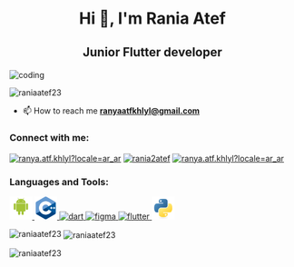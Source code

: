 <h1 align="center">Hi 👋, I'm Rania Atef</h1>
<h2 align="center">Junior Flutter developer</h2>
<img align ="center"alt="coding" width="800" src="https://mir-s3-cdn-cf.behance.net/project_modules/disp/601014116770475.6068beff4640a.gif">

<p align="left"> <img src="https://komarev.com/ghpvc/?username=raniaatef23&label=Profile%20views&color=0e75b6&style=flat" alt="raniaatef23" /> </p>

- 📫 How to reach me **ranyaatfkhlyl@gmail.com**

<h3 align="left">Connect with me:</h3>
<p align="left">
<a href="https://dev.to/ranya.atf.khlyl?locale=ar_ar" target="blank"><img align="center" src="https://raw.githubusercontent.com/rahuldkjain/github-profile-readme-generator/master/src/images/icons/Social/devto.svg" alt="ranya.atf.khlyl?locale=ar_ar" height="30" width="40" /></a>
<a href="https://linkedin.com/in/rania2atef" target="blank"><img align="center" src="https://raw.githubusercontent.com/rahuldkjain/github-profile-readme-generator/master/src/images/icons/Social/linked-in-alt.svg" alt="rania2atef" height="30" width="40" /></a>
<a href="https://fb.com/ranya.atf.khlyl?locale=ar_ar" target="blank"><img align="center" src="https://raw.githubusercontent.com/rahuldkjain/github-profile-readme-generator/master/src/images/icons/Social/facebook.svg" alt="ranya.atf.khlyl?locale=ar_ar" height="30" width="40" /></a>
</p>

<h3 align="left">Languages and Tools:</h3>
<p align="left"> <a href="https://developer.android.com" target="_blank" rel="noreferrer"> <img src="https://raw.githubusercontent.com/devicons/devicon/master/icons/android/android-original-wordmark.svg" alt="android" width="40" height="40"/> </a> <a href="https://www.w3schools.com/cpp/" target="_blank" rel="noreferrer"> <img src="https://raw.githubusercontent.com/devicons/devicon/master/icons/cplusplus/cplusplus-original.svg" alt="cplusplus" width="40" height="40"/> </a> <a href="https://dart.dev" target="_blank" rel="noreferrer"> <img src="https://www.vectorlogo.zone/logos/dartlang/dartlang-icon.svg" alt="dart" width="40" height="40"/> </a> <a href="https://www.figma.com/" target="_blank" rel="noreferrer"> <img src="https://www.vectorlogo.zone/logos/figma/figma-icon.svg" alt="figma" width="40" height="40"/> </a> <a href="https://flutter.dev" target="_blank" rel="noreferrer"> <img src="https://www.vectorlogo.zone/logos/flutterio/flutterio-icon.svg" alt="flutter" width="40" height="40"/> </a> <a href="https://www.python.org" target="_blank" rel="noreferrer"> <img src="https://raw.githubusercontent.com/devicons/devicon/master/icons/python/python-original.svg" alt="python" width="40" height="40"/> </a> </p>

<p><img align="left" src="https://github-readme-stats.vercel.app/api/top-langs?username=raniaatef23&show_icons=true&locale=en&layout=compact" alt="raniaatef23" /></p>

<p>&nbsp;<img align="center" src="https://github-readme-stats.vercel.app/api?username=raniaatef23&show_icons=true&locale=en" alt="raniaatef23" /></p>

<p><img align="center" src="https://github-readme-streak-stats.herokuapp.com/?user=raniaatef23&" alt="raniaatef23" /></p>
